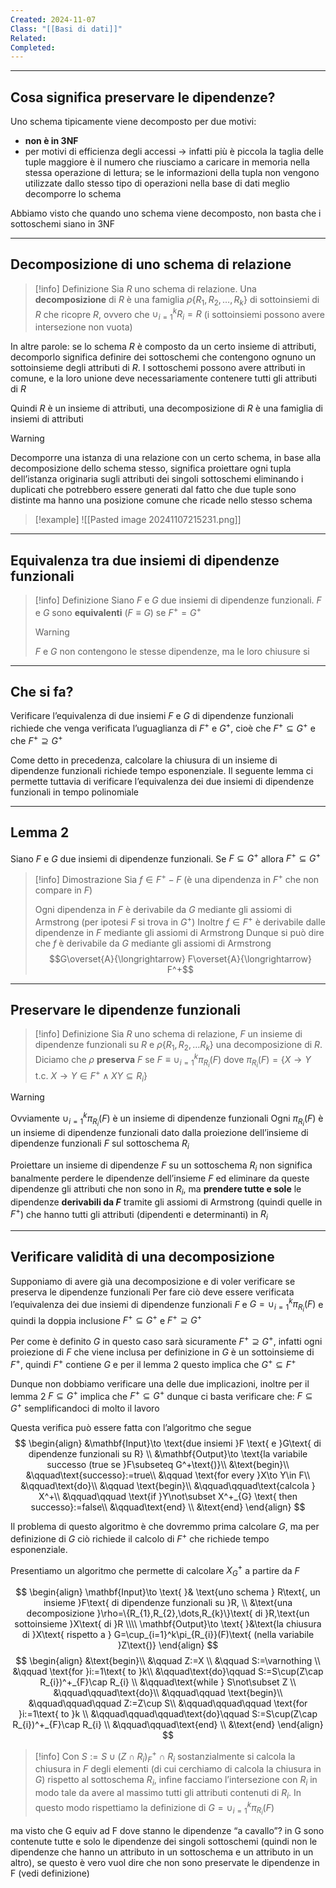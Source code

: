 ```yaml
---
Created: 2024-11-07
Class: "[[Basi di dati]]"
Related: 
Completed:
---
```

---
## Cosa significa preservare le dipendenze?
Uno schema tipicamente viene decomposto per due motivi:
- **non è in 3NF**
- per motivi di efficienza degli accessi → infatti più è piccola la taglia delle tuple maggiore è il numero che riusciamo a caricare in memoria nella stessa operazione di lettura; se le informazioni della tupla non vengono utilizzate dallo stesso tipo di operazioni nella base di dati meglio decomporre lo schema

Abbiamo visto che quando uno schema viene decomposto, non basta che i sottoschemi siano in 3NF

---
## Decomposizione di uno schema di relazione

>[!info] Definizione
>Sia $R$ uno schema di relazione. Una **decomposizione** di $R$ è una famiglia $\rho \{R_{1},R_{2},\dots,R_{k}\}$ di sottoinsiemi di $R$ che ricopre $R$, ovvero che $\cup_{i=1}^k R_{i}=R$ (i sottoinsiemi possono avere intersezione non vuota)

In altre parole: se lo schema $R$ è composto da un certo insieme di attributi, decomporlo significa definire dei sottoschemi che contengono ognuno un sottoinsieme degli attributi di $R$.
I sottoschemi possono avere attributi in comune, e la loro unione deve necessariamente contenere tutti gli attributi di $R$

Quindi $R$ è un insieme di attributi, una decomposizione di $R$ è una famiglia di insiemi di attributi

>[!warning]
>Decomporre una istanza di una relazione con un certo schema, in base alla decomposizione dello schema stesso, significa proiettare ogni tupla dell’istanza originaria sugli attributi dei singoli sottoschemi eliminando i duplicati che potrebbero essere generati dal fatto che due tuple sono distinte ma hanno una posizione comune che ricade nello stesso schema
>
>>[!example]
>>![[Pasted image 20241107215231.png]]

---
## Equivalenza tra due insiemi di dipendenze funzionali

>[!info] Definizione
>Siano $F$ e $G$ due insiemi di dipendenze funzionali. $F$ e $G$ sono **equivalenti** ($F\equiv G$) se $F^+=G^+$
>
>>[!warning]
>>$F$ e $G$ non contengono le stesse dipendenze, ma le loro chiusure si

---
## Che si fa?
Verificare l’equivalenza di due insiemi $F$ e $G$ di dipendenze funzionali richiede che venga verificata l’uguaglianza di $F^+$ e $G^+$, cioè che $F^+\subseteq G^+$ e che $F^+\supseteq G^+$

Come detto in precedenza, calcolare la chiusura di un insieme di dipendenze funzionali richiede tempo esponenziale. Il seguente lemma ci permette tuttavia di verificare l’equivalenza dei due insiemi di dipendenze funzionali in tempo polinomiale

---
## Lemma 2
Siano $F$ e $G$ due insiemi di dipendenze funzionali. Se $F\subseteq G^+$ allora $F^+\subseteq G^+$

>[!info] Dimostrazione
>Sia $f\in F^+ - F$ (è una dipendenza in $F^+$ che non compare in $F$)
>
>Ogni dipendenza in $F$ è derivabile da $G$ mediante gli assiomi di Armstrong (per ipotesi $F$ si trova in $G^+$)
>Inoltre $f\in F^+$ è derivabile dalle dipendenze in $F$ mediante gli assiomi di Armstrong
>Dunque si può dire che $f$ è derivabile da $G$ mediante gli assiomi di Armstrong
>$$G\overset{A}{\longrightarrow} F\overset{A}{\longrightarrow} F^+$$

---
## Preservare le dipendenze funzionali

>[!info] Definizione
>Sia $R$ uno schema di relazione, $F$ un insieme di dipendenze funzionali su $R$ e $\rho \{R_{1},R_{2},\dots R_{k}\}$ una decomposizione di $R$.
>Diciamo che $\rho$ **preserva** $F$ se $F\equiv \cup_{i=1}^k \pi_{R_{i}}(F)$ dove $\pi_{R_{i}}(F)=\{X\to Y \text{ t.c. }X\to Y \in F^+\land XY\subseteq R_{i}\}$

>[!warning]
>Ovviamente $\cup_{i=1}^k \pi_{R_{i}}(F)$ è un insieme di dipendenze funzionali 
>Ogni $\pi_{R_{i}}(F)$ è un insieme di dipendenze funzionali dato dalla proiezione dell’insieme di dipendenze funzionali $F$ sul sottoschema $R_{i}$
>
>Proiettare un insieme di dipendenze $F$ su un sottoschema $R_{i}$ non significa banalmente perdere le dipendenze dell’insieme $F$ ed eliminare da queste dipendenze gli attributi che non sono in $R_{i}$, ma **prendere tutte e sole** le dipendenze **derivabili da $F$** tramite gli assiomi di Armstrong (quindi quelle in $F^+$) che hanno tutti gli attributi (dipendenti e determinanti) in $R_{i}$

---
## Verificare validità di una decomposizione
Supponiamo di avere già una decomposizione e di voler verificare se preserva le dipendenze funzionali
Per fare ciò deve essere verificata l’equivalenza dei due insiemi di dipendenze funzionali $F$ e $G=\cup_{i=1}^k \pi_{R_{i}}(F)$ e quindi la doppia inclusione $F^+\subseteq G^+$ e $F^+\supseteq G^+$

Per come è definito $G$ in questo caso sarà sicuramente $F^+\supseteq G^+$, infatti ogni proiezione di $F$ che viene inclusa per definizione in $G$ è un sottoinsieme di $F^+$, quindi $F^+$ contiene $G$ e per il lemma 2 questo implica che $G^+\subseteq F^+$

Dunque non dobbiamo verificare una delle due implicazioni, inoltre per il lemma 2 $F\subseteq G^+$ implica che $F^+\subseteq G^+$ dunque ci basta verificare che: $F\subseteq G^+$ semplificandoci di molto il lavoro

Questa verifica può essere fatta con l’algoritmo che segue
$$
\begin{align}
&\mathbf{Input}\to \text{due insiemi }F \text{ e }G\text{ di dipendenze funzionali su R} \\
&\mathbf{Output}\to \text{la variabile successo (true se }F\subseteq G^+\text{)}\\
&\text{begin}\\
&\qquad\text{successo}:=true\\
&\qquad \text{for every }X\to Y\in F\\
&\qquad\text{do}\\
&\qquad \text{begin}\\
&\qquad\qquad\text{calcola } X^+\\
&\qquad\qquad \text{if }Y\not\subset X^+_{G} \text{ then successo}:=false\\
&\qquad\text{end} \\
&\text{end}
\end{align}
$$

Il problema di questo algoritmo è che dovremmo prima calcolare $G$, ma per definizione di $G$ ciò richiede il calcolo di $F^+$ che richiede tempo esponenziale.

Presentiamo un algoritmo che permette di calcolare $X^+_{G}$ a partire da $F$

$$
\begin{align}
\mathbf{Input}\to \text{ }& \text{uno schema } R\text{, un insieme }F\text{ di dipendenze funzionali su }R, \\
&\text{una decomposizione }\rho=\{R_{1},R_{2},\dots,R_{k}\}\text{ di }R,\text{un sottoinsieme }X\text{ di }R \\\\
\mathbf{Output}\to \text{ }&\text{la chiusura di }X\text{ rispetto a } G=\cup_{i=1}^k\pi_{R_{i}}(F)\text{ (nella variabile }Z\text{)}
\end{align}
$$
$$
\begin{align}
&\text{begin}\\
&\qquad Z:=X \\
&\qquad S:=\varnothing \\
&\qquad \text{for }i:=1\text{ to }k\\
&\qquad\text{do}\qquad S:=S\cup(Z\cap R_{i})^+_{F}\cap R_{i}  \\
&\qquad\text{while } S\not\subset Z \\
&\qquad\qquad\text{do}\\
&\qquad\qquad \text{begin}\\
&\qquad\qquad\qquad Z:=Z\cup S\\
&\qquad\qquad\qquad \text{for }i:=1\text{ to }k \\
&\qquad\qquad\qquad\text{do}\qquad S:=S\cup(Z\cap R_{i})^+_{F}\cap R_{i} \\
&\qquad\qquad\text{end} \\
&\text{end}
\end{align}
$$


>[!info]
>Con $S:=S\cup(Z\cap R_{i})^+_{F}\cap R_{i}$ sostanzialmente si calcola la chiusura in $F$ degli elementi (di cui cerchiamo di calcola la chiusura in $G$) rispetto al sottoschema $R_{i}$, infine facciamo l’intersezione con $R_{i}$ in modo tale da avere al massimo tutti gli attributi contenuti di $R_{i}$.
>In questo modo rispettiamo la definizione di $G=\cup_{i=1}^k\pi_{R_{i}}(F)$


ma visto che G equiv ad F dove stanno le dipendenze “a cavallo”?
in G sono contenute tutte e solo le dipendenze dei singoli sottoschemi (quindi non le dipendenze che hanno un attributo in un sottoschema e un attributo in un altro), se questo è vero vuol dire che non sono preservate le dipendenze in F (vedi definizione)

